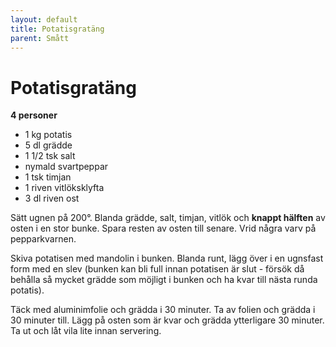 ```yaml
---
layout: default
title: Potatisgratäng
parent: Smått
---
```

# Potatisgratäng

**4 personer**

- 1 kg potatis
- 5 dl grädde
- 1 1/2 tsk salt
- nymald svartpeppar
- 1 tsk timjan
- 1 riven vitlöksklyfta
- 3 dl riven ost


Sätt ugnen på 200°. Blanda grädde, salt, timjan, vitlök och **knappt hälften** av osten i
en stor bunke. Spara resten av osten till senare. Vrid några varv på pepparkvarnen.

Skiva potatisen med mandolin i bunken. Blanda runt, lägg över i en ugnsfast form med en
slev (bunken kan bli full innan potatisen är slut - försök då behålla så mycket grädde som
möjligt i bunken och ha kvar till nästa runda potatis).

Täck med aluminimfolie och grädda i 30 minuter. Ta av folien och grädda i 30 minuter till.
Lägg på osten som är kvar och grädda ytterligare 30 minuter. Ta ut och låt vila lite innan
servering.